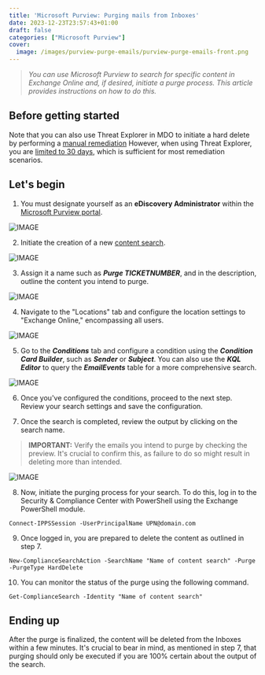 ```yaml
---
title: 'Microsoft Purview: Purging mails from Inboxes'
date: 2023-12-23T23:57:43+01:00
draft: false
categories: ["Microsoft Purview"]
cover: 
  image: /images/purview-purge-emails/purview-purge-emails-front.png
---
```


> _You can use Microsoft Purview to search for specific content in Exchange Online and, if desired, initiate a purge process. This article provides instructions on how to do this._

## Before getting started
Note that you can also use Threat Explorer in MDO to initiate a hard delete by performing a [manual remediation](https://learn.microsoft.com/en-us/microsoft-365/security/office-365-security/remediate-malicious-email-delivered-office-365?view=o365-worldwide#manual-and-automated-remediation) However, when using Threat Explorer, you are [limited to 30 days](https://learn.microsoft.com/en-us/microsoft-365/security/office-365-security/mdo-data-retention?view=o365-worldwide#defender-for-office-365-plan-2), which is sufficient for most remediation scenarios.

## Let's begin
1. You must designate yourself as an **eDiscovery Administrator** within the [Microsoft Purview portal](https://compliance.microsoft.com/compliancecenterpermissions).

![IMAGE](/images/purview-purge-emails/purview-purge-emails-1.png)

2. Initiate the creation of a new [content search](https://compliance.microsoft.com/contentsearchv2).

![IMAGE](/images/purview-purge-emails/purview-purge-emails-2.png)

3. Assign it a name such as ***Purge TICKETNUMBER***, and in the description, outline the content you intend to purge.

![IMAGE](/images/purview-purge-emails/purview-purge-emails-3.png)

4. Navigate to the "Locations" tab and configure the location settings to "Exchange Online," encompassing all users.

![IMAGE](/images/purview-purge-emails/purview-purge-emails-4.png)

5. Go to the ***Conditions*** tab and configure a condition using the ***Condition Card Builder***, such as ***Sender*** or ***Subject***. You can also use the ***KQL Editor*** to query the ***EmailEvents*** table for a more comprehensive search.

![IMAGE](/images/purview-purge-emails/purview-purge-emails-5.png)

6. Once you've configured the conditions, proceed to the next step. Review your search settings and save the configuration.

7. Once the search is completed, review the output by clicking on the search name.

> **IMPORTANT:** Verify the emails you intend to purge by checking the preview. It's crucial to confirm this, as failure to do so might result in deleting more than intended.

![IMAGE](/images/purview-purge-emails/purview-purge-emails-6.png)

8. Now, initiate the purging process for your search. To do this, log in to the Security & Compliance Center with PowerShell using the Exchange PowerShell module.
```
Connect-IPPSSession -UserPrincipalName UPN@domain.com
```

9. Once logged in, you are prepared to delete the content as outlined in step 7.
```
New-ComplianceSearchAction -SearchName "Name of content search" -Purge -PurgeType HardDelete
```

10. You can monitor the status of the purge using the following command.
```
Get-ComplianceSearch -Identity "Name of content search"
```

## Ending up
After the purge is finalized, the content will be deleted from the Inboxes within a few minutes. It's crucial to bear in mind, as mentioned in step 7, that purging should only be executed if you are 100% certain about the output of the search.